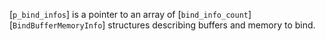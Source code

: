 [`p_bind_infos`] is a pointer to an array of [`bind_info_count`][`BindBufferMemoryInfo`] structures describing buffers and memory to
bind.
